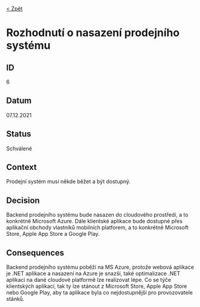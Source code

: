 [< Zpět](../ "Zpět na přehled architektonických rozhodnutí")

# Rozhodnutí o nasazení prodejního systému

## ID
6

## Datum
07.12.2021

## Status
Schválené

## Context
Prodejní systém musí někde běžet a být dostupný.

## Decision
Backend prodejního systému bude nasazen do cloudového prostředí, a to konkrétně Microsoft Azure. Dále klientské aplikace bude dostupné přes aplikační obchody vlastníků mobilních platforem, a to konkrétně Microsoft Store, Apple App Store a Google Play.

## Consequences
Backend prodejního systému poběží na MS Azure, protože webová aplikace je .NET aplikace a nasazení na Azure je snazší, také optimalizace .NET aplikací na dané cloudové platformě lze realizovat lépe. Co se týče klientských aplikací, tak ty lze stánout z Microsoft Store, Apple App Store nebo Google Play, aby ta aplikace byla co nejdostupnější pro provozovatele stánků.